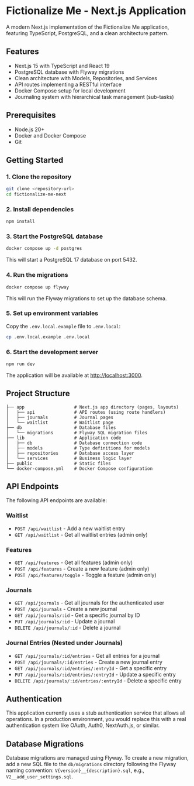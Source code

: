 # Fictionalize Me - Next.js Application

A modern Next.js implementation of the Fictionalize Me application, featuring TypeScript, PostgreSQL, and a clean architecture pattern.

## Features

- Next.js 15 with TypeScript and React 19
- PostgreSQL database with Flyway migrations
- Clean architecture with Models, Repositories, and Services
- API routes implementing a RESTful interface
- Docker Compose setup for local development
- Journaling system with hierarchical task management (sub-tasks)

## Prerequisites

- Node.js 20+
- Docker and Docker Compose
- Git

## Getting Started

### 1. Clone the repository

```bash
git clone <repository-url>
cd fictionalize-me-next
```

### 2. Install dependencies

```bash
npm install
```

### 3. Start the PostgreSQL database

```bash
docker compose up -d postgres
```

This will start a PostgreSQL 17 database on port 5432.

### 4. Run the migrations

```bash
docker compose up flyway
```

This will run the Flyway migrations to set up the database schema.

### 5. Set up environment variables

Copy the `.env.local.example` file to `.env.local`:

```bash
cp .env.local.example .env.local
```

### 6. Start the development server

```bash
npm run dev
```

The application will be available at [http://localhost:3000](http://localhost:3000).

## Project Structure

```
├── app                   # Next.js app directory (pages, layouts)
│   ├── api               # API routes (using route handlers)
│   ├── journals          # Journal pages
│   └── waitlist          # Waitlist page
├── db                    # Database files
│   └── migrations        # Flyway SQL migration files
├── lib                   # Application code
│   ├── db                # Database connection code
│   ├── models            # Type definitions for models
│   ├── repositories      # Database access layer
│   └── services          # Business logic layer
├── public                # Static files
└── docker-compose.yml    # Docker Compose configuration
```

## API Endpoints

The following API endpoints are available:

### Waitlist

- `POST /api/waitlist` - Add a new waitlist entry
- `GET /api/waitlist` - Get all waitlist entries (admin only)

### Features

- `GET /api/features` - Get all features (admin only)
- `POST /api/features` - Create a new feature (admin only)
- `POST /api/features/toggle` - Toggle a feature (admin only)

### Journals

- `GET /api/journals` - Get all journals for the authenticated user
- `POST /api/journals` - Create a new journal
- `GET /api/journals/:id` - Get a specific journal by ID
- `PUT /api/journals/:id` - Update a journal
- `DELETE /api/journals/:id` - Delete a journal

### Journal Entries (Nested under Journals)

- `GET /api/journals/:id/entries` - Get all entries for a journal
- `POST /api/journals/:id/entries` - Create a new journal entry
- `GET /api/journals/:id/entries/:entryId` - Get a specific entry
- `PUT /api/journals/:id/entries/:entryId` - Update a specific entry
- `DELETE /api/journals/:id/entries/:entryId` - Delete a specific entry

## Authentication

This application currently uses a stub authentication service that allows all operations. In a production environment, you would replace this with a real authentication system like OAuth, Auth0, NextAuth.js, or similar.

## Database Migrations

Database migrations are managed using Flyway. To create a new migration, add a new SQL file to the `db/migrations` directory following the Flyway naming convention: `V{version}__{description}.sql`, e.g., `V2__add_user_settings.sql`.
